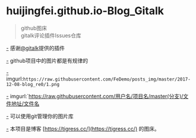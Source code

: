 # huijingfei.github.io-Blog_Gitalk

>github图床    
>gitalk评论插件Issues仓库  


[-](https://tigress.cc/) 感谢[@gitalk](https://github.com/gitalk/gitalk)提供的插件

[-](https://creativetouchrotherham.co.uk/) github项目中的图片都是有规律的

[-](https://tebangtech.com/) imgurl:`https://raw.githubusercontent.com/FeDemo/posts_img/master/2017-12-08-blog_re0/1.png`

[-](https://tibetmag.com/) imgurl:`https://raw.githubusercontent.com/用户名/项目名/master(分支)/文件地址/文件名

[-](https://feegle.me/) 可以使用git管理你的图片库

[-](https://meixi-mgo.com/) 本项目是博客 [https://tigress.cc/](https://tigress.cc/) 的图床。
